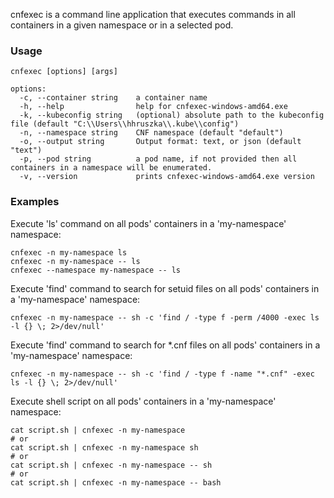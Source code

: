 cnfexec is a command line application that executes commands in all containers in a given namespace or in a selected pod. 

### Usage
```
cnfexec [options] [args]

options:
  -c, --container string    a container name
  -h, --help                help for cnfexec-windows-amd64.exe
  -k, --kubeconfig string   (optional) absolute path to the kubeconfig file (default "C:\\Users\\hhruszka\\.kube\\config")
  -n, --namespace string    CNF namespace (default "default")
  -o, --output string       Output format: text, or json (default "text")
  -p, --pod string          a pod name, if not provided then all containers in a namespace will be enumerated.
  -v, --version             prints cnfexec-windows-amd64.exe version
```

### Examples

Execute 'ls' command on all pods' containers in a 'my-namespace' namespace:
```
cnfexec -n my-namespace ls
cnfexec -n my-namespace -- ls
cnfexec --namespace my-namespace -- ls
```

Execute 'find' command to search for setuid files on all pods' containers in a 'my-namespace' namespace:
```
cnfexec -n my-namespace -- sh -c 'find / -type f -perm /4000 -exec ls -l {} \; 2>/dev/null'
```

Execute 'find' command to search for *.cnf files on all pods' containers in a 'my-namespace' namespace:
```
cnfexec -n my-namespace -- sh -c 'find / -type f -name "*.cnf" -exec ls -l {} \; 2>/dev/null'
```

Execute shell script on all pods' containers in a 'my-namespace' namespace:
```
cat script.sh | cnfexec -n my-namespace 
# or
cat script.sh | cnfexec -n my-namespace sh
# or
cat script.sh | cnfexec -n my-namespace -- sh
# or
cat script.sh | cnfexec -n my-namespace -- bash
```
